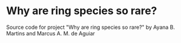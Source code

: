 # Why are ring species so rare?
Source code for project "Why are ring species so rare?" by Ayana B. Martins and Marcus A. M. de Aguiar
